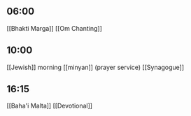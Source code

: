 ## 06:00

[[Bhakti Marga]] [[Om Chanting]]

## 10:00

[[Jewish]] morning [[minyan]] (prayer service) [[Synagogue]]

## 16:15

[[Baha'i Malta]] [[Devotional]]

